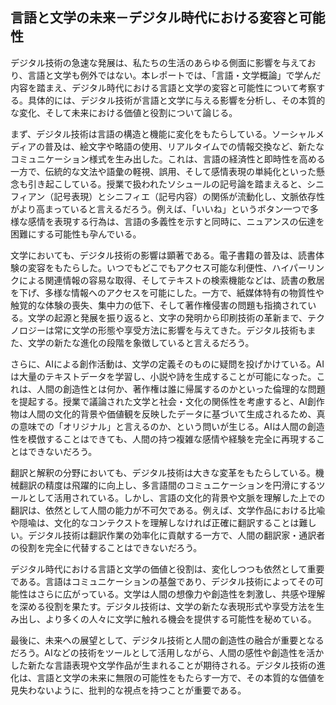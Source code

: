 ## 言語と文学の未来－デジタル時代における変容と可能性

デジタル技術の急速な発展は、私たちの生活のあらゆる側面に影響を与えており、言語と文学も例外ではない。本レポートでは、「言語・文学概論」で学んだ内容を踏まえ、デジタル時代における言語と文学の変容と可能性について考察する。具体的には、デジタル技術が言語と文学に与える影響を分析し、その本質的な変化、そして未来における価値と役割について論じる。

まず、デジタル技術は言語の構造と機能に変化をもたらしている。ソーシャルメディアの普及は、絵文字や略語の使用、リアルタイムでの情報交換など、新たなコミュニケーション様式を生み出した。これは、言語の経済性と即時性を高める一方で、伝統的な文法や語彙の軽視、誤用、そして感情表現の単純化といった懸念も引き起こしている。授業で扱われたソシュールの記号論を踏まえると、シニフィアン（記号表現）とシニフィエ（記号内容）の関係が流動化し、文脈依存性がより高まっていると言えるだろう。例えば、「いいね」というボタン一つで多様な感情を表現する行為は、言語の多義性を示すと同時に、ニュアンスの伝達を困難にする可能性も孕んでいる。

文学においても、デジタル技術の影響は顕著である。電子書籍の普及は、読書体験の変容をもたらした。いつでもどこでもアクセス可能な利便性、ハイパーリンクによる関連情報の容易な取得、そしてテキストの検索機能などは、読書の敷居を下げ、多様な情報へのアクセスを可能にした。一方で、紙媒体特有の物質性や触覚的な体験の喪失、集中力の低下、そして著作権侵害の問題も指摘されている。文学の起源と発展を振り返ると、文字の発明から印刷技術の革新まで、テクノロジーは常に文学の形態や享受方法に影響を与えてきた。デジタル技術もまた、文学の新たな進化の段階を象徴していると言えるだろう。

さらに、AIによる創作活動は、文学の定義そのものに疑問を投げかけている。AIは大量のテキストデータを学習し、小説や詩を生成することが可能になった。これは、人間の創造性とは何か、著作権は誰に帰属するのかといった倫理的な問題を提起する。授業で議論された文学と社会・文化の関係性を考慮すると、AI創作物は人間の文化的背景や価値観を反映したデータに基づいて生成されるため、真の意味での「オリジナル」と言えるのか、という問いが生じる。AIは人間の創造性を模倣することはできても、人間の持つ複雑な感情や経験を完全に再現することはできないだろう。

翻訳と解釈の分野においても、デジタル技術は大きな変革をもたらしている。機械翻訳の精度は飛躍的に向上し、多言語間のコミュニケーションを円滑にするツールとして活用されている。しかし、言語の文化的背景や文脈を理解した上での翻訳は、依然として人間の能力が不可欠である。例えば、文学作品における比喩や隠喩は、文化的なコンテクストを理解しなければ正確に翻訳することは難しい。デジタル技術は翻訳作業の効率化に貢献する一方で、人間の翻訳家・通訳者の役割を完全に代替することはできないだろう。

デジタル時代における言語と文学の価値と役割は、変化しつつも依然として重要である。言語はコミュニケーションの基盤であり、デジタル技術によってその可能性はさらに広がっている。文学は人間の想像力や創造性を刺激し、共感や理解を深める役割を果たす。デジタル技術は、文学の新たな表現形式や享受方法を生み出し、より多くの人々に文学に触れる機会を提供する可能性を秘めている。

最後に、未来への展望として、デジタル技術と人間の創造性の融合が重要となるだろう。AIなどの技術をツールとして活用しながら、人間の感性や創造性を活かした新たな言語表現や文学作品が生まれることが期待される。デジタル技術の進化は、言語と文学の未来に無限の可能性をもたらす一方で、その本質的な価値を見失わないように、批判的な視点を持つことが重要である。
